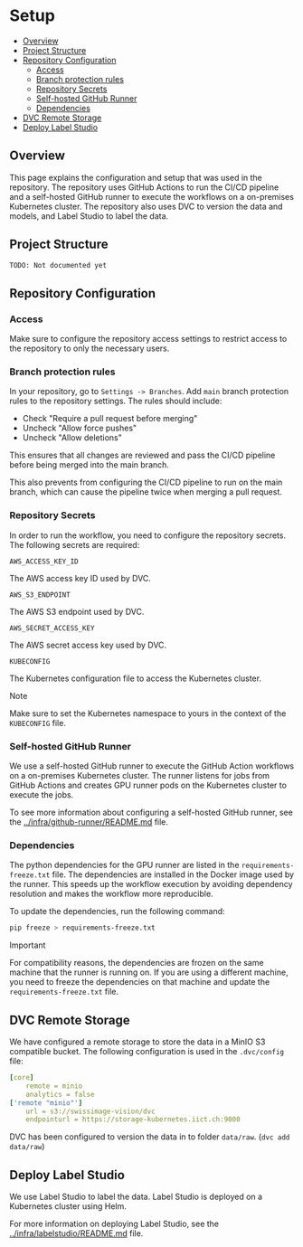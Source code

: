 # Setup

- [Overview](#overview)
- [Project Structure](#project-structure)
- [Repository Configuration](#repository-configuration)
  - [Access](#access)
  - [Branch protection rules](#branch-protection-rules)
  - [Repository Secrets](#repository-secrets)
  - [Self-hosted GitHub Runner](#self-hosted-github-runner)
  - [Dependencies](#dependencies)
- [DVC Remote Storage](#dvc-remote-storage)
- [Deploy Label Studio](#deploy-label-studio)

## Overview

This page explains the configuration and setup that was used in the repository. The repository uses GitHub Actions to run the CI/CD pipeline and a self-hosted GitHub runner to execute the workflows on a on-premises Kubernetes cluster. The repository also uses DVC to version the data and models, and Label Studio to label the data.

## Project Structure

```graphql
TODO: Not documented yet
```

## Repository Configuration

### Access

Make sure to configure the repository access settings to restrict access to the repository to only the necessary users.

### Branch protection rules

In your repository, go to `Settings -> Branches`. Add `main` branch protection rules to the repository settings. The rules should include:

- Check "Require a pull request before merging"
- Uncheck "Allow force pushes"
- Uncheck "Allow deletions"

This ensures that all changes are reviewed and pass the CI/CD pipeline before being merged into the main branch.

This also prevents from configuring the CI/CD pipeline to run on the main branch, which can cause the pipeline twice when merging a pull request.

### Repository Secrets

In order to run the workflow, you need to configure the repository secrets. The following secrets are required:

`AWS_ACCESS_KEY_ID`

The AWS access key ID used by DVC.

`AWS_S3_ENDPOINT`

The AWS S3 endpoint used by DVC.

`AWS_SECRET_ACCESS_KEY`

The AWS secret access key used by DVC.

`KUBECONFIG`

The Kubernetes configuration file to access the Kubernetes cluster.

> [!NOTE]
> Make sure to set the Kubernetes namespace to yours in the context of the `KUBECONFIG` file.

### Self-hosted GitHub Runner

We use a self-hosted GitHub runner to execute the GitHub Action workflows on a on-premises Kubernetes cluster. The runner listens for jobs from GitHub Actions and creates GPU runner pods on the Kubernetes cluster to execute the jobs.

To see more information about configuring a self-hosted GitHub runner, see the [../infra/github-runner/README.md](../infra/github-runner/README.md) file.

### Dependencies

The python dependencies for the GPU runner are listed in the `requirements-freeze.txt` file. The dependencies are installed in the Docker image used by the runner. This speeds up the workflow execution by avoiding dependency resolution and makes the workflow more reproducible.

To update the dependencies, run the following command:

```bash
pip freeze > requirements-freeze.txt
```

> [!IMPORTANT]
> For compatibility reasons, the dependencies are frozen on the same machine that the runner is running on. If you are using a different machine, you need to freeze the dependencies on that machine and update the `requirements-freeze.txt` file.

## DVC Remote Storage

We have configured a remote storage to store the data in a MinIO S3 compatible bucket. The following configuration is used in the `.dvc/config` file:

```yaml
[core]
    remote = minio
    analytics = false
['remote "minio"']
    url = s3://swissimage-vision/dvc
    endpointurl = https://storage-kubernetes.iict.ch:9000
```

DVC has been configured to version the data in to folder `data/raw`. (`dvc add data/raw`)

## Deploy Label Studio

We use Label Studio to label the data. Label Studio is deployed on a Kubernetes cluster using Helm.

For more information on deploying Label Studio, see the [../infra/labelstudio/README.md](../infra/labelstudio/README.md) file.
